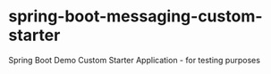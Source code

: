 # spring-boot-messaging-custom-starter
Spring Boot Demo Custom Starter Application - for testing purposes
